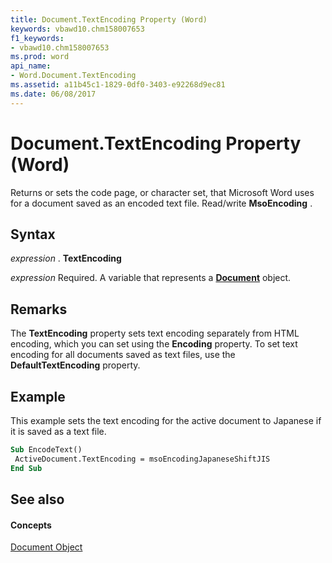 ```yaml
---
title: Document.TextEncoding Property (Word)
keywords: vbawd10.chm158007653
f1_keywords:
- vbawd10.chm158007653
ms.prod: word
api_name:
- Word.Document.TextEncoding
ms.assetid: a11b45c1-1829-0df0-3403-e92268d9ec81
ms.date: 06/08/2017
---
```



# Document.TextEncoding Property (Word)

Returns or sets the code page, or character set, that Microsoft Word uses for a document saved as an encoded text file. Read/write **MsoEncoding** .


## Syntax

 _expression_ . **TextEncoding**

 _expression_ Required. A variable that represents a **[Document](document-object-word.md)** object.


## Remarks

The **TextEncoding** property sets text encoding separately from HTML encoding, which you can set using the **Encoding** property. To set text encoding for all documents saved as text files, use the **DefaultTextEncoding** property.


## Example

This example sets the text encoding for the active document to Japanese if it is saved as a text file.


```vb
Sub EncodeText() 
 ActiveDocument.TextEncoding = msoEncodingJapaneseShiftJIS 
End Sub
```


## See also


#### Concepts


[Document Object](document-object-word.md)

